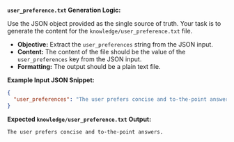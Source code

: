 **`user_preference.txt` Generation Logic:**

Use the JSON object provided as the single source of truth. Your task is to generate the content for the `knowledge/user_preference.txt` file.

*   **Objective:** Extract the `user_preferences` string from the JSON input.
*   **Content:** The content of the file should be the value of the `user_preferences` key from the JSON input.
*   **Formatting:** The output should be a plain text file.

**Example Input JSON Snippet:**

```json
{
  "user_preferences": "The user prefers concise and to-the-point answers."
}
```

**Expected `knowledge/user_preference.txt` Output:**

```
The user prefers concise and to-the-point answers.
```